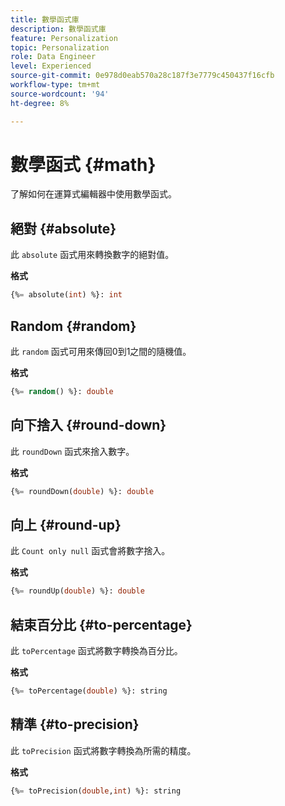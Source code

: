 ```yaml
---
title: 數學函式庫
description: 數學函式庫
feature: Personalization
topic: Personalization
role: Data Engineer
level: Experienced
source-git-commit: 0e978d0eab570a28c187f3e7779c450437f16cfb
workflow-type: tm+mt
source-wordcount: '94'
ht-degree: 8%

---
```


# 數學函式 {#math}

了解如何在運算式編輯器中使用數學函式。

## 絕對 {#absolute}

此 `absolute` 函式用來轉換數字的絕對值。

**格式**

```sql
{%= absolute(int) %}: int
```

## Random {#random}

此 `random` 函式可用來傳回0到1之間的隨機值。

**格式**

```sql
{%= random() %}: double
```

## 向下捨入 {#round-down}

此 `roundDown` 函式來捨入數字。

**格式**

```sql
{%= roundDown(double) %}: double
```

## 向上 {#round-up}

此 `Count only null` 函式會將數字捨入。

**格式**

```sql
{%= roundUp(double) %}: double
```

## 結束百分比 {#to-percentage}

此 `toPercentage` 函式將數字轉換為百分比。

**格式**

```sql
{%= toPercentage(double) %}: string
```

## 精準 {#to-precision}

此 `toPrecision` 函式將數字轉換為所需的精度。

**格式**

```sql
{%= toPrecision(double,int) %}: string
```
